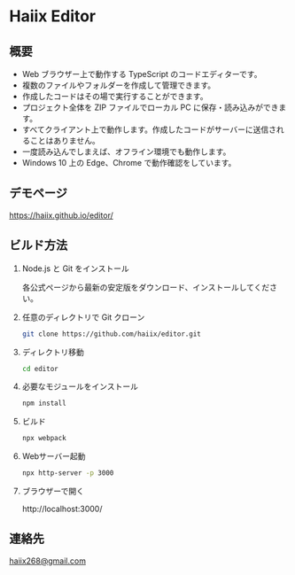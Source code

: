 # Haiix Editor

## 概要

- Web ブラウザー上で動作する TypeScript のコードエディターです。
- 複数のファイルやフォルダーを作成して管理できます。
- 作成したコードはその場で実行することができます。
- プロジェクト全体を ZIP ファイルでローカル PC に保存・読み込みができます。
- すべてクライアント上で動作します。作成したコードがサーバーに送信されることはありません。
- 一度読み込んでしまえば、オフライン環境でも動作します。
- Windows 10 上の Edge、Chrome で動作確認をしています。

## デモページ

https://haiix.github.io/editor/

## ビルド方法

1. Node.js と Git をインストール

    各公式ページから最新の安定版をダウンロード、インストールしてください。

1. 任意のディレクトリで Git クローン

    ```bash
    git clone https://github.com/haiix/editor.git
    ```

1. ディレクトリ移動

    ```bash
    cd editor
    ```

1. 必要なモジュールをインストール

    ```bash
    npm install
    ```

1. ビルド

    ```bash
    npx webpack
    ```

1. Webサーバー起動

    ```bash
    npx http-server -p 3000
    ```

1. ブラウザーで開く

    http://localhost:3000/

## 連絡先

haiix268@gmail.com
